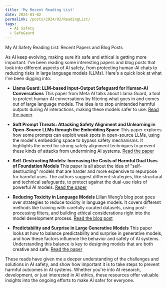 ```yaml
---
title: 'My Recent Reading List'
date: 2024-01-02
permalink: /posts/2024/02/ReadingList/
tags:
  - AI Safety
  - SafeGaurd 
---
```


My AI Safety Reading List: Recent Papers and Blog Posts

As AI keep evolving, making sure it’s safe and ethical is getting more important. I've been reading some interesting papers and blog posts that look into different aspects of AI safety, from protecting human-AI chats to reducing risks in large language models (LLMs). Here's a quick look at what I've been digging into:

* **Llama Guard: LLM-based Input-Output Safeguard for Human-AI Conversations**
This paper from Meta AI talks about Llama Guard, a tool to protect human-AI conversations by filtering what goes in and comes out of large language models. The idea is to stop unintended harmful outputs during AI interactions, making these models safer to use.
[Read the paper](https://ai.meta.com/research/publications/llama-guard-llm-based-input-output-safeguard-for-human-ai-conversations/)

* **Soft Prompt Threats: Attacking Safety Alignment and Unlearning in Open-Source LLMs through the Embedding Space**
This paper explores how some prompts can exploit weak spots in open-source LLMs, using the model's embedding space to bypass safety mechanisms. It highlights the need for strong safety alignment techniques to prevent these kinds of attacks from undermining AI systems.
[Read the paper](https://arxiv.org/pdf/2402.09063)

* **Self-Destructing Models: Increasing the Costs of Harmful Dual Uses of Foundation Models**
This paper is all about the idea of "self-destructing" models that are harder and more expensive to repurpose for harmful uses. The authors suggest different strategies, like structural and technical safeguards, to protect against the dual-use risks of powerful AI models.
[Read the paper](https://arxiv.org/pdf/2211.14946)

* **Reducing Toxicity in Language Models**
Lilian Weng’s blog post goes over strategies to reduce toxicity in language models. It covers different methods like training with carefully curated datasets, using post-processing filters, and building ethical considerations right into the model development process.
[Read the blog post](https://lilianweng.github.io/posts/2021-03-21-lm-toxicity/)

* **Predictability and Surprise in Large Generative Models**
This paper looks at how to balance predictability and surprise in generative models, and how these factors influence the behavior and safety of AI systems. Understanding this balance is key to designing models that are both creative and safe.
[Read the paper](https://arxiv.org/abs/2202.07785)

These reads have given me a deeper understanding of the challenges and solutions in AI safety, and show how important it is to take steps to prevent harmful outcomes in AI systems. Whether you're into AI research, development, or just interested in AI ethics, these resources offer valuable insights into the ongoing efforts to make AI safer for everyone.
